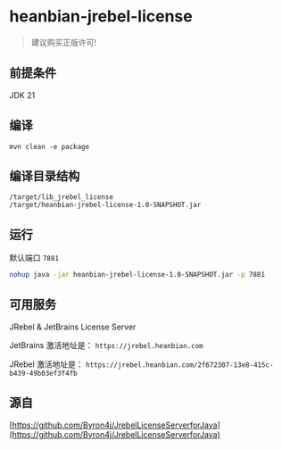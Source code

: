 
# heanbian-jrebel-license

> 建议购买正版许可!


## 前提条件

JDK 21

## 编译

```
mvn clean -e package
```

## 编译目录结构

```
/target/lib_jrebel_license
/target/heanbian-jrebel-license-1.0-SNAPSHOT.jar
```

## 运行

默认端口 ``7881``

```bash
nohup java -jar heanbian-jrebel-license-1.0-SNAPSHOT.jar -p 7881
```

## 可用服务

JRebel & JetBrains License Server

JetBrains 激活地址是： ``https://jrebel.heanbian.com``

JRebel 激活地址是： ``https://jrebel.heanbian.com/2f672307-13e8-415c-b439-49b03ef3f4fb``

## 源自

[https://github.com/Byron4j/JrebelLicenseServerforJava](https://github.com/Byron4j/JrebelLicenseServerforJava)
